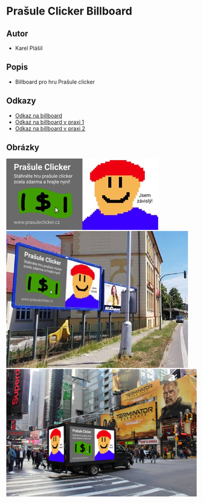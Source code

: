 # **Prašule Clicker Billboard**

## Autor
- Karel Plášil

## Popis
- Billboard pro hru Prašule clicker

## Odkazy
- [Odkaz na billboard](https://github.com/Karel63/Projects/blob/main/PrasuleClicker/PrasuleClickerAd/PrasuleClickerBillboard.jpg)
- [Odkaz na billboard v praxi 1](https://github.com/Karel63/Projects/blob/main/PrasuleClicker/PrasuleClickerAd/BillboardUse.jpg)
- [Odkaz na billboard v praxi 2](https://github.com/Karel63/Projects/blob/main/PrasuleClicker/PrasuleClickerAd/BillboardCar.jpg)

## Obrázky
![Screenshot1](https://github.com/Karel63/Projects/blob/main/PrasuleClicker/PrasuleClickerAd/PrasuleClickerBillboard.jpg)
![Screenshot2](https://github.com/Karel63/Projects/blob/main/PrasuleClicker/PrasuleClickerAd/BillboardUse.jpg)
![Screenshot3](https://github.com/Karel63/Projects/blob/main/PrasuleClicker/PrasuleClickerAd/BillboardCar.jpg)
